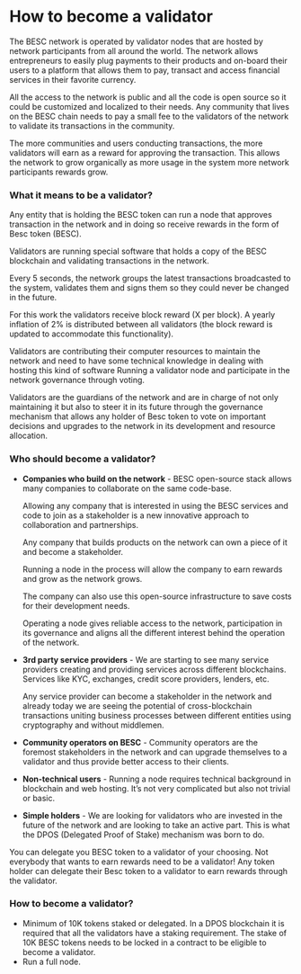 # How to become a validator

The BESC network is operated by validator nodes that are hosted by network participants from all around the world. The network allows entrepreneurs to easily plug payments to their products and on-board their users to a platform that allows them to pay, transact and access financial services in their favorite currency.

All the access to the network is public and all the code is open source so it could be customized and localized to their needs. Any community that lives on the BESC chain needs to pay a small fee to the validators of the network to validate its transactions in the community.

The more communities and users conducting transactions, the more validators will earn as a reward for approving the transaction. This allows the network to grow organically as more usage in the system more network participants rewards grow.

### What it means to be a validator?

Any entity that is holding the BESC token can run a node that approves transaction in the network and in doing so receive rewards in the form of Besc token (BESC).

Validators are running special software that holds a copy of the BESC blockchain and validating transactions in the network.

Every 5 seconds, the network groups the latest transactions broadcasted to the system, validates them and signs them so they could never be changed in the future.

For this work the validators receive block reward (X per block). A yearly inflation of 2% is distributed between all validators (the block reward is updated to accommodate this functionality).

Validators are contributing their computer resources to maintain the network and need to have some technical knowledge in dealing with hosting this kind of software Running a validator node and participate in the network governance through voting.

Validators are the guardians of the network and are in charge of not only maintaining it but also to steer it in its future through the governance mechanism that allows any holder of Besc token to vote on important decisions and upgrades to the network in its development and resource allocation.

### Who should become a validator?

*   **Companies who build on the network** - BESC open-source stack allows many companies to collaborate on the same code-base.

    Allowing any company that is interested in using the BESC services and code to join as a stakeholder is a new innovative approach to collaboration and partnerships.

    Any company that builds products on the network can own a piece of it and become a stakeholder.

    Running a node in the process will allow the company to earn rewards and grow as the network grows.

    The company can also use this open-source infrastructure to save costs for their development needs.

    Operating a node gives reliable access to the network, participation in its governance and aligns all the different interest behind the operation of the network.
*   **3rd party service providers** - We are starting to see many service providers creating and providing services across different blockchains. Services like KYC, exchanges, credit score providers, lenders, etc.

    Any service provider can become a stakeholder in the network and already today we are seeing the potential of cross-blockchain transactions uniting business processes between different entities using cryptography and without middlemen.
* **Community operators on BESC** - Community operators are the foremost stakeholders in the network and can upgrade themselves to a validator and thus provide better access to their clients.
* **Non-technical users** - Running a node requires technical background in blockchain and web hosting. It’s not very complicated but also not trivial or basic.
* **Simple holders** - We are looking for validators who are invested in the future of the network and are looking to take an active part. This is what the DPOS (Delegated Proof of Stake) mechanism was born to do.

You can delegate you BESC token to a validator of your choosing. Not everybody that wants to earn rewards need to be a validator! Any token holder can delegate their Besc token to a validator to earn rewards through the validator.

### How to become a validator?

* Minimum of 10K tokens staked or delegated. In a DPOS blockchain it is required that all the validators have a staking requirement. The stake of 10K BESC tokens needs to be locked in a contract to be eligible to become a validator.
* Run a full node.
